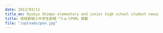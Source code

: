 ```yaml
---
date: 2012/03/11
title_en: Ryukyu Shimpo elementary and junior high school student newspaper "Ryu PON"
title: 琉球新報小中学生新聞「りゅうPON」掲載
file: "/uploads/pon.jpg"
---
```


